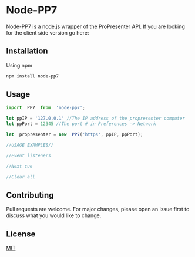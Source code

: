 
# Node-PP7

Node-PP7 is a node.js wrapper of the ProPresenter API.  If you are looking for the client side version go here:

## Installation

Using npm

```bash
npm install node-pp7
```

## Usage

```js
import  PP7  from  'node-pp7';

let ppIP = '127.0.0.1' //The IP address of the propresenter computer
let ppPort = 12345 //The port # in Preferences -> Network

let  propresenter = new  PP7('https', ppIP, ppPort);

//USAGE EXAMPLES//

//Event listeners

//Next cue

//Clear all
```

## Contributing
Pull requests are welcome. For major changes, please open an issue first to discuss what you would like to change.

## License
[MIT](https://choosealicense.com/licenses/mit/)